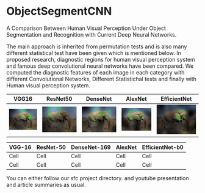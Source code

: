 # ObjectSegmentCNN

A Comparison Between Human Visual Perception Under Object Segmentation and
Recognition with Current Deep Neural Networks.

The main approach is inherited from permutation tests and is also many different statistical test have been given which is mentioned below.
In proposed research, diagnostic regions for human visual perception system and famous deep convolutional neural networks have been compared.
We computed the diagnostic features of each image in each category with different Convolutional Networks, Different Statistichal tests and finally with Human visual perception system.


VGG16                      |  ResNet50                 | DenseNet               |  AlexNet                  |  EfficientNet         |
:-------------------------:|:-------------------------:|:-------------------------:|:-------------------------:|:-------------------------:|
![](images/VGG.jpg)        |![](images/RES.jpg)        |![](images/DNS.jpg)        |![](images/ALX.jpg)        |![](images/EFF.jpg)        |


<!-- HTML Code: Place this code in the document's body (between the 'body' tags) where the table should appear -->
<table class="GeneratedTable">
  <thead>
    <tr>
      <th>VGG-16</th>
      <th>ResNet-50</th>
      <th>DenseNet-169</th>
      <th>AlexNet</th>
      <th>EfficientNet-b0</th>
    </tr>
  </thead>
  <tbody>
    <tr>
      <td>Cell</td>
      <td>Cell</td>
      <td>Cell</td>
      <td>Cell</td>
      <td>Cell</td>
    </tr>
    <tr>
      <td>Cell</td>
      <td>Cell</td>
      <td>Cell</td>
      <td>Cell</td>
      <td>Cell</td>
    </tr>
  </tbody>
</table>
<!-- Codes by Quackit.com -->



You can either follow our sfc project directory.
and youtube presentation and article summaries as usual.
